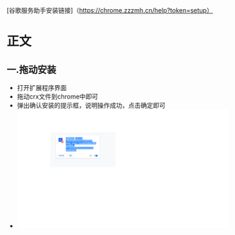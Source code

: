 [谷歌服务助手安装链接]（https://chrome.zzzmh.cn/help?token=setup）
# 正文
## 一.拖动安装
+ 打开扩展程序界面
+ 拖动crx文件到chrome中即可
+ 弹出确认安装的提示框，说明操作成功，点击确定即可
+ ![安装成功](https://github.com/zuoyuwei/weekly-report/blob/master/%E6%97%A0%E6%A0%87%E9%A2%98.png)
